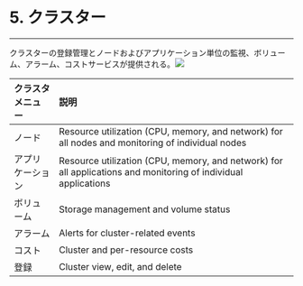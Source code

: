 # 5. クラスター

---

クラスターの登録管理とノードおよびアプリケーション単位の監視、ボリューム、アラーム、コストサービスが提供される。![](/assets/EN/2.5/5_1.png)

| クラスタメニュー | 説明 |
| :--- | :--- |
| ノード | Resource utilization \(CPU, memory, and network\) for all nodes and monitoring of individual nodes |
| アプリケーション | Resource utilization \(CPU, memory, and network\) for all applications and monitoring of individual applications |
| ボリューム | Storage management and volume status |
| アラーム | Alerts for cluster-related events |
| コスト | Cluster and per-resource costs |
| 登録 | Cluster view, edit, and delete |
